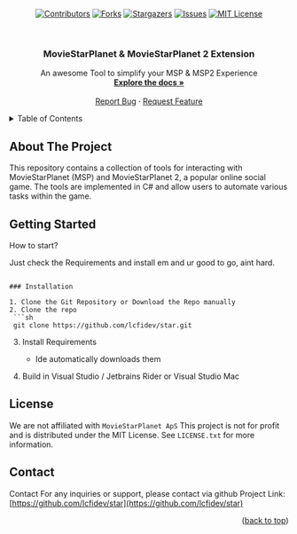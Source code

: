 <a name="readme-top"></a>


<!-- PROJECT SHIELDS -->

<div align="center">

  [![Contributors][contributors-shield]][contributors-url]
  [![Forks][forks-shield]][forks-url]
  [![Stargazers][stars-shield]][stars-url]
  [![Issues][issues-shield]][issues-url]
  [![MIT License][license-shield]][license-url]

</div>

[contributors-shield]: https://img.shields.io/github/contributors/lcfidev/star.svg?style=flat-square
[forks-shield]: https://img.shields.io/github/forks/lcfidev/star.svg?style=flat-square
[stars-shield]: https://img.shields.io/github/stars/lcfidev/star.svg?style=flat-square
[issues-shield]: https://img.shields.io/github/issues/lcfidev/star.svg?style=flat-square
[license-shield]: https://img.shields.io/github/license/lcfidev/star.svg?style=flat-square

[contributors-url]: https://github.com/lcfidev/star/graphs/contributors
[forks-url]: https://github.com/lcfidev/star/network/members
[stars-url]: https://github.com/lcfidev/star/stargazers
[issues-url]: https://github.com/lcfidev/star/issues
[license-url]: https://github.com/lcfidev/star/blob/main/LICENSE.txt





<!-- PROJECT LOGO -->
<br />
<div align="center">
  <a href="https://github.com/lcfidev/star">
  </a>

  <h3 align="center">MovieStarPlanet & MovieStarPlanet 2 Extension</h3>

  <p align="center">
    An awesome Tool to simplify your MSP & MSP2 Experience
    <br />
    <a href="https://github.com/lcfidev/star/tree/main/msptool"><strong>Explore the docs »</strong></a>
    <br />
    <br />
    <a href="https://github.com/lcfidev/star/issues/new?labels=bug">Report Bug</a>
    ·
    <a href="https://github.com/lcfidev/star/issues/new?labels=enhancement">Request Feature</a>
  </p>
</div>


<!-- TABLE OF CONTENTS -->
<details>
  <summary>Table of Contents</summary>
  <ol>
    <li>
      <a href="#about-the-project">About The Tool</a>
    </li>
    <li>
      <a href="#getting-started">Getting Started</a>
      <ul>
      </ul>
    </li>
    <li><a href="#license">License</a></li>
    <li><a href="#contact">Contact</a></li>
  </ol>
</details>



<!-- ABOUT THE PROJECT -->
## About The Project

This repository contains a collection of tools for interacting with MovieStarPlanet (MSP) and MovieStarPlanet 2, a popular online social game. The tools are implemented in C# and allow users to automate various tasks within the game.


<!-- GETTING STARTED -->
## Getting Started

How to start?

Just check the Requirements and install em and ur good to go, aint hard.
  ```

### Installation

1. Clone the Git Repository or Download the Repo manually
2. Clone the repo
   ```sh
   git clone https://github.com/lcfidev/star.git
   ```
3. Install Requirements
   * Ide automatically downloads them
     
5. Build in Visual Studio / Jetbrains Rider or Visual Studio Mac


## License

We are not affiliated with `MovieStarPlanet ApS` This project is not for profit and is distributed under the MIT License. See `LICENSE.txt` for more information.


<!-- CONTACT -->
## Contact

Contact For any inquiries or support, please contact via github
Project Link: [https://github.com/lcfidev/star](https://github.com/lcfidev/star)


<p align="right">(<a href="#readme-top">back to top</a>)</p>



<!-- MARKDOWN LINKS & IMAGES -->
[contributors-shield]: https://img.shields.io/github/contributors/othneildrew/Best-README-Template.svg?style=for-the-badge
[contributors-url]: https://github.com/lcfidev/star/graphs/contributors
[forks-shield]: https://img.shields.io/github/forks/othneildrew/Best-README-Template.svg?style=for-the-badge
[forks-url]: https://github.com/lcfidev/star/network/members
[stars-shield]: https://img.shields.io/github/stars/othneildrew/Best-README-Template.svg?style=for-the-badge
[star-csharp]: https://img.shields.io/badge/C%23-239120?style=for-the-badge&logo=c-sharp&logoColor=white
[star-csharpurl]: https://img.shields.io/badge/C%23-239120?style=for-the-badge&logo=c-sharp&logoColor=white

[star-windows]: https://img.shields.io/badge/Windows-0078D6?style=for-the-badge&logo=windows&logoColor=white
[star-windowsurl]: https://img.shields.io/badge/Windows-0078D6?style=for-the-badge&logo=windows&logoColor=white

[star-macos]: https://img.shields.io/badge/MacOS--9cf?logo=Apple&style=social
[star-macosurl]: https://img.shields.io/badge/MacOS--9cf?logo=Apple&style=social

[star-linux]: https://img.shields.io/badge/Linux-FCC624?style=for-the-badge&logo=linux&logoColor=black
[star-linuxurl]: https://img.shields.io/badge/Linux-FCC624?style=for-the-badge&logo=linux&logoColor=black

[stars-swift]: https://i.imgur.com/9NFfY9z.png
[stars-url]: https://github.com/lcfidev/star/stargazers
[issues-shield]: https://img.shields.io/github/issues/othneildrew/Best-README-Template.svg?style=for-the-badge
[issues-url]: https://github.com/lcfidev/star/issues
[license-shield]: https://img.shields.io/github/license/othneildrew/Best-README-Template.svg?style=for-the-badge
[license-url]: https://github.com/lcfidev/star/blob/master/LICENSE.txt
[linkedin-shield]: https://img.shields.io/badge/-LinkedIn-black.svg?style=for-the-badge&logo=linkedin&colorB=555
[product-screenshot]: images/screenshot.png
[Next.js]: https://img.shields.io/badge/next.js-000000?style=for-the-badge&logo=nextdotjs&logoColor=white
[Next-url]: https://nextjs.org/
[React.js]: https://img.shields.io/badge/React-20232A?style=for-the-badge&logo=react&logoColor=61DAFB
[React-url]: https://reactjs.org/
[Vue.js]: https://img.shields.io/badge/Vue.js-35495E?style=for-the-badge&logo=vuedotjs&logoColor=4FC08D
[Vue-url]: https://vuejs.org/
[Angular.io]: https://img.shields.io/badge/Angular-DD0031?style=for-the-badge&logo=angular&logoColor=white
[Angular-url]: https://angular.io/
[Svelte.dev]: https://img.shields.io/badge/Svelte-4A4A55?style=for-the-badge&logo=svelte&logoColor=FF3E00
[Svelte-url]: https://svelte.dev/
[Laravel.com]: https://img.shields.io/badge/Laravel-FF2D20?style=for-the-badge&logo=laravel&logoColor=white
[Laravel-url]: https://laravel.com
[Bootstrap.com]: https://img.shields.io/badge/Bootstrap-563D7C?style=for-the-badge&logo=bootstrap&logoColor=white
[Bootstrap-url]: https://getbootstrap.com
[JQuery.com]: https://img.shields.io/badge/jQuery-0769AD?style=for-the-badge&logo=jquery&logoColor=white
[JQuery-url]: https://jquery.com 
